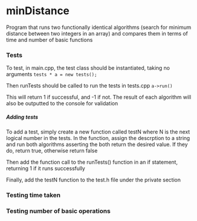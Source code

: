 # minDistance
Program that runs two functionally identical algorithms (search for minimum distance between two integers in an array) and compares them in terms of time and number of basic functions

### Tests
To test, in main.cpp, the test class should be instantiated, taking no arguments
```tests * a = new tests();```

Then runTests should be called to run the tests in tests.cpp
```a->run()```

This will return 1 if successful, and -1 if not. The result of each algorithm will also be outputted to the console for validation

##### Adding tests
To add a test, simply create a new function called testN where N is the next logical number in the tests. In the function, assign the descrption to a string and run both algorithms asserting the both return the desired value.
If they do, return true, otherwise return false

Then add the function call to the runTests() function in an if statement, returning 1 if it runs successfully

Finally, add the testN function to the test.h file under the private section

### Testing time taken


### Testing number of basic operations

